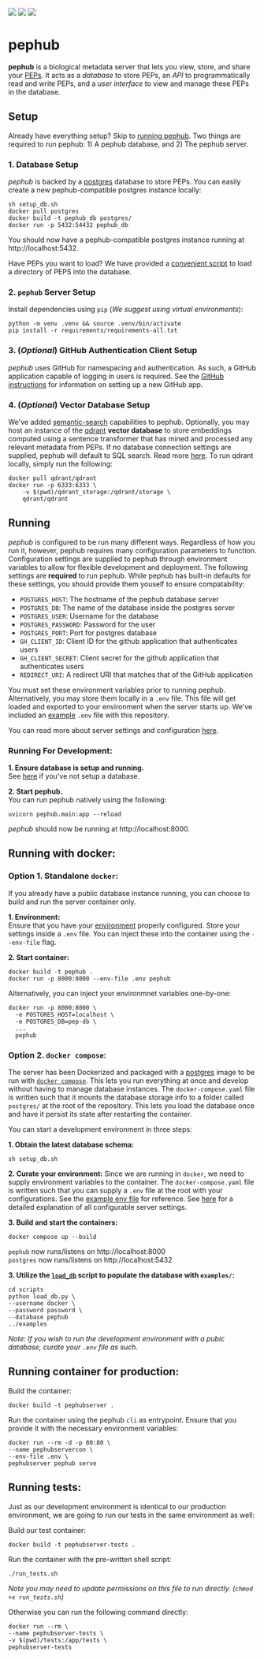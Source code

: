 <img src="https://img.shields.io/badge/fastapi-109989?style=for-the-badge&logo=FASTAPI&logoColor=white" /> <img src="https://img.shields.io/badge/Python-FFD43B?style=for-the-badge&logo=python&logoColor=blue" /> <img src="https://img.shields.io/badge/PostgreSQL-316192?style=for-the-badge&logo=postgresql&logoColor=white" />

# pephub
**pephub** is a biological metadata server that lets you view, store, and share your [PEPs](https://pep.databio.org/en/latest/). It acts as a *database* to store PEPs, an *API* to programmatically read and write PEPs, and a *user interface* to view and manage these PEPs in the database.

## Setup
Already have everything setup? Skip to [running pephub](#running). Two things are required to run pephub: 1) A pephub database, and 2) The pephub server.

### 1. Database Setup
*pephub* is backed by a [postgres](https://www.postgresql.org/) database to store PEPs. You can easily create a new pephub-compatible postgres instance locally:

```
sh setup_db.sh
docker pull postgres
docker build -t pephub_db postgres/
docker run -p 5432:54432 pephub_db
```

You should now have a pephub-compatible postgres instance running at http://localhost:5432.

Have PEPs you want to load? We have provided a [convenient script](scripts/load_db.py) to load a directory of PEPS into the database.

### 2. `pephub` Server Setup
Install dependencies using `pip` (*We suggest using virtual environments*):

```
python -m venv .venv && source .venv/bin/activate
pip install -r requirements/requirements-all.txt
```

### 3. (*Optional*) GitHub Authentication Client Setup
*pephub* uses GitHub for namespacing and authentication. As such, a GitHub application capable of logging in users is required. See the [GitHub instructions](https://docs.github.com/en/developers/apps/building-github-apps/creating-a-github-app) for information on setting up a new GitHub app.

### 4. (*Optional*) Vector Database Setup
We've added [semantic-search](https://huggingface.co/course/chapter5/6?fw=tf#using-embeddings-for-semantic-search) capabilities to pephub. Optionally, you may host an instance of the [qdrant](https://qdrant.tech/) **vector database** to store embeddings computed using a sentence transformer that has mined and processed any relevant metadata from PEPs. If no database connection settings are supplied, pephub will default to SQL search. Read more [here](docs/semantic-search.md). To run qdrant locally, simply run the following:


```
docker pull qdrant/qdrant
docker run -p 6333:6333 \
    -v $(pwd)/qdrant_storage:/qdrant/storage \
    qdrant/qdrant
```

## Running
*pephub* is configured to be run many different ways. Regardless of how you run it, however, pephub requires many configuration parameters to function. Configuration settings are supplied to pephub through environment variables to allow for flexible development and deployment. The following settings are **required** to run pephub. While pephub has built-in defaults for these settings, you should provide them youself to ensure compatability:

- `POSTGRES_HOST`: The hostname of the pephub database server
- `POSTGRES_DB`: The name of the database inside the postgres server
- `POSTGRES_USER`: Username for the database
- `POSTGRES_PASSWORD`: Password for the user
- `POSTGRES_PORT`: Port for postgres database
- `GH_CLIENT_ID`: Client ID for the github application that authenticates users
- `GH_CLIENT_SECRET`: Client secret for the github application that authenticates users
- `REDIRECT_URI`: A redirect URI that matches that of the GitHub application

You must set these environment variables prior to running pephub. Alternatively, you may store them locally in a `.env` file. This file will get loaded and exported to your environment when the server starts up. We've included an [example](environment/template.env) `.env` file with this repository.

You can read more about server settings and configuration [here](docs/server-settings.md).

### Running For Development:

**1. Ensure database is setup and running.**  
See [here](#1-database-setup) if you've not setup a database.

**2. Start pephub.**  
You can run pephub natively using the following:

```
uvicorn pephub.main:app --reload
```

*pephub* should now be running at http://localhost:8000.

## Running with docker:

### Option 1. Standalone `docker`:

If you already have a public database instance running, you can choose to build and run the server container only. 

**1. Environment:**  
Ensure that you have your [environment](docs/server-settings.md) properly configured. Store your settings inside a `.env` file. You can inject these into the container using the `--env-file` flag.

**2. Start container:**
```
docker build -t pephub .
docker run -p 8000:8000 --env-file .env pephub
```

Alternatively, you can inject your environmnet variables one-by-one:

```
docker run -p 8000:8000 \
  -e POSTGRES_HOST=localhost \
  -e POSTGRES_DB=pep-db \
  ...
  pephub
```

### Option 2. `docker compose`:
The server has been Dockerized and packaged with a [postgres](https://hub.docker.com/_/postgres) image to be run with [`docker compose`](https://docs.docker.com/compose/). This lets you run everything at once and develop without having to manage database instances. The `docker-compose.yaml` file is written such that it mounts the database storage info to a folder called `postgres/` at the root of the repository. This lets you load the database once and have it persist its state after restarting the container.

You can start a development environment in three steps:

**1. Obtain the latest database schema:**
```console
sh setup_db.sh
```

**2. Curate your environment:**
Since we are running in `docker`, we need to supply environment variables to the container. The `docker-compose.yaml` file is written such that you can supply a `.env` file at the root with your configurations. See the [example env file](environment/template.env) for reference. See [here](docs/server-settings.md) for a detailed explanation of all configurable server settings.

**3. Build and start the containers:**
```console
docker compose up --build
```

`pephub` now runs/listens on http://localhost:8000  
`postgres` now runs/listens on http://localhost:5432

**3. Utilize the [`load_db`](scripts/load_db.py) script to populate the database with `examples/`:**
```console
cd scripts
python load_db.py \
--username docker \
--password password \
--database pephub
../examples
```

*Note: If you wish to run the development environment with a pubic database, curate your `.env` file as such.*

## Running container for production:
Build the container:

```
docker build -t pephubserver .
```

Run the container using the pephub `cli` as entrypoint. Ensure that you provide it with the necessary environment variables:

```
docker run --rm -d -p 80:80 \
--name pephubservercon \
--env-file .env \
pephubserver pephub serve
```

## Running tests:
Just as our development environment is identical to our production environment, we are going to run our tests in the same environment as well:

Build our test container:

```
docker build -t pephubserver-tests .
```

Run the container with the pre-written shell script:

```
./run_tests.sh
```
_Note you may need to update permissions on this file to run directly. (`chmod +x run_tests.sh`)_

Otherwise you can run the following command directly:

```
docker run --rm \
--name pephubserver-tests \
-v $(pwd)/tests:/app/tests \
pephubserver-tests
```
